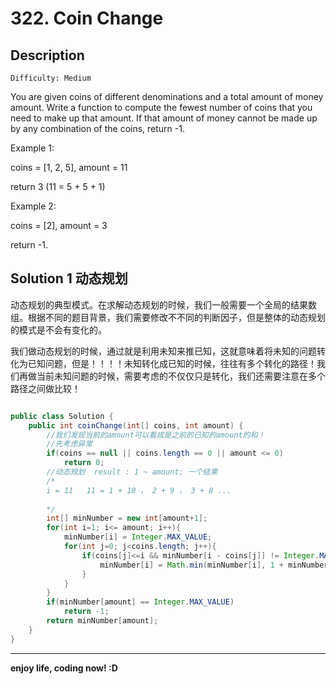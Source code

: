 # 322. Coin Change
## Description

```
Difficulty: Medium
```

You are given coins of different denominations and a total amount of money amount. Write a function to compute the fewest number of coins that you need to make up that amount. If that amount of money cannot be made up by any combination of the coins, return -1.

Example 1:

coins = [1, 2, 5], amount = 11

return 3 (11 = 5 + 5 + 1)

Example 2:

coins = [2], amount = 3

return -1.
## Solution 1 动态规划
  动态规划的典型模式。在求解动态规划的时候，我们一般需要一个全局的结果数组。根据不同的题目背景，我们需要修改不不同的判断因子，但是整体的动态规划的模式是不会有变化的。

  我们做动态规划的时候，通过就是利用未知来推已知，这就意味着将未知的问题转化为已知问题，但是！！！！未知转化成已知的时候，往往有多个转化的路径！我们再做当前未知问题的时候，需要考虑的不仅仅只是转化，我们还需要注意在多个路径之间做比较！

```java

public class Solution {
    public int coinChange(int[] coins, int amount) {
        //我们发现当前的amount可以看成是之前的已知的amount的和！
        //先考虑异常
        if(coins == null || coins.length == 0 || amount <= 0)
            return 0;
        //动态规划  result : 1 ~ amount; 一个结果
        /*
        i = 11   11 = 1 + 10 ， 2 + 9 ， 3 + 8 ...
        
        */
        int[] minNumber = new int[amount+1];
        for(int i=1; i<= amount; i++){
            minNumber[i] = Integer.MAX_VALUE;
            for(int j=0; j<coins.length; j++){
                if(coins[j]<=i && minNumber[i - coins[j]] != Integer.MAX_VALUE){
                    minNumber[i] = Math.min(minNumber[i], 1 + minNumber[i - coins[j]]);
                }
            }
        }
        if(minNumber[amount] == Integer.MAX_VALUE)
            return -1;
        return minNumber[amount];
    }
}
```

***

**enjoy life, coding now! :D**

